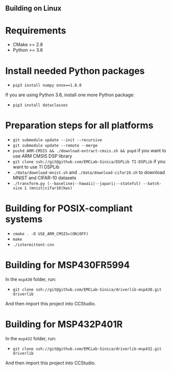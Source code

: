 ## Building on Linux

# Requirements

* CMake >= 2.8
* Python >= 3.6

# Install needed Python packages

* `pip3 install numpy onnx==1.8.0`

If you are using Python 3.6, install one more Python package:

* `pip3 install dataclasses`

# Preparation steps for all platforms

* `git submodule update --init --recursive`
* `git submodule update --remote --merge`
* `pushd ARM-CMSIS && ./download-extract-cmsis.sh && popd` if you want to use ARM CMSIS DSP library
* `git clone ssh://git@github.com/EMCLab-Sinica/DSPLib TI-DSPLib` if you want to use TI DSPLib
* `./data/download-mnist.sh` and `./data/download-cifar10.sh` to download MNIST and CIFAR-10 datasets
* `./transform.py (--baseline|--hawaii|--japari|--stateful) --batch-size 1 (mnist|cifar10|kws)`

# Building for POSIX-compliant systems

* `cmake . -D USE_ARM_CMSIS=(ON|OFF)`
* `make`
* `./intermittent-cnn`

# Building for MSP430FR5994

In the `msp430` folder, run:

* `git clone ssh://git@github.com/EMCLab-Sinica/driverlib-msp430.git driverlib`

And then import this project into CCStudio.

# Building for MSP432P401R

In the `msp432` folder, run:

* `git clone ssh://git@github.com/EMCLab-Sinica/driverlib-msp432.git driverlib`

And then import this project into CCStudio.
